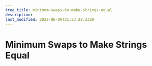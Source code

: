 ```yaml
---
tree_title: minimum-swaps-to-make-strings-equal
description: 
last_modified: 2022-06-09T21:23:28.2328
---
```


# Minimum Swaps to Make Strings Equal
